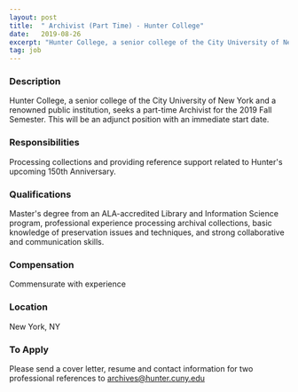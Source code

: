 ```yaml
---
layout: post
title:  " Archivist (Part Time) - Hunter College"
date:   2019-08-26
excerpt: "Hunter College, a senior college of the City University of New York and a renowned public institution, seeks a part-time Archivist for the 2019 Fall Semester.  This will be an adjunct position with an immediate start date."
tag: job
---
```


### Description   

Hunter College, a senior college of the City University of New York and a renowned public institution, seeks a part-time Archivist for the 2019 Fall Semester.  This will be an adjunct position with an immediate start date.


### Responsibilities   

Processing collections and providing reference support related to Hunter's upcoming 150th Anniversary.


### Qualifications   

Master's degree from an ALA-accredited Library and Information Science program, professional experience processing archival collections, basic knowledge of preservation issues and techniques, and strong collaborative and communication skills.


### Compensation   

Commensurate with experience


### Location   

New York, NY




### To Apply   


Please send a cover letter, resume and contact information for two professional references to archives@hunter.cuny.edu





